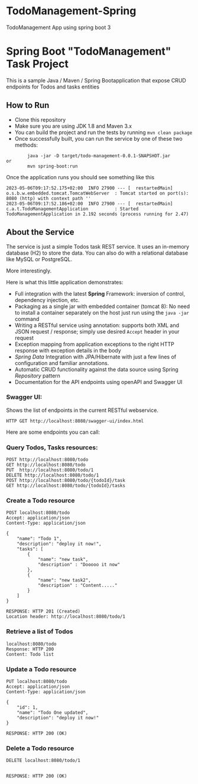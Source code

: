 # TodoManagement-Spring
TodoManagement App using spring boot 3

# Spring Boot "TodoManagement" Task Project

This is a sample Java / Maven / Spring Bootapplication that expose CRUD endpoints for Todos and tasks entities

## How to Run 


* Clone this repository 
* Make sure you are using JDK 1.8 and Maven 3.x
* You can build the project and run the tests by running ```mvn clean package```
* Once successfully built, you can run the service by one of these two methods:
```
        java -jar -D target/todo-management-0.0.1-SNAPSHOT.jar
or
        mvn spring-boot:run
```
Once the application runs you should see something like this

```
2023-05-06T09:17:52.175+02:00  INFO 27900 --- [  restartedMain] o.s.b.w.embedded.tomcat.TomcatWebServer  : Tomcat started on port(s): 8080 (http) with context path ''
2023-05-06T09:17:52.186+02:00  INFO 27900 --- [  restartedMain] c.a.t.TodoManagementApplication          : Started TodoManagementApplication in 2.192 seconds (process running for 2.47)
```

## About the Service

The service is just a simple Todos task REST service. It uses an in-memory database (H2) to store the data. You can also do with a relational database like MySQL or PostgreSQL.

More interestingly.

Here is what this little application demonstrates: 

* Full integration with the latest **Spring** Framework: inversion of control, dependency injection, etc.
* Packaging as a single jar with embedded container (tomcat 8): No need to install a container separately on the host just run using the ``java -jar`` command
* Writing a RESTful service using annotation: supports both XML and JSON request / response; simply use desired ``Accept`` header in your request
* Exception mapping from application exceptions to the right HTTP response with exception details in the body
* *Spring Data* Integration with JPA/Hibernate with just a few lines of configuration and familiar annotations. 
* Automatic CRUD functionality against the data source using Spring *Repository* pattern
* Documentation for the API endpoints using openAPI and Swagger UI 


### Swagger UI:
Shows the list of endpoints in the current RESTful webservice.
```
HTTP GET http://localhost:8080/swagger-ui/index.html
```
Here are some endpoints you can call:

### Query Todos, Tasks resources:

```
POST http://localhost:8080/todo
GET http://localhost:8080/todo
PUT  http://localhost:8080/todo/1
DELETE http://localhost:8080/todo/1
POST http://localhost:8080/todo/{todoId}/task
GET http://localhost:8080/todo/{todoId}/tasks
```

### Create a Todo resource

```
POST localhost:8080/todo
Accept: application/json
Content-Type: application/json

{
    "name": "Todo 1",
    "description": "deploy it now!",
    "tasks": [
        {
            "name": "new task",
            "description" : "Dooooo it now"
        },
        {
            "name": "new task2",
            "description" : "Content....."
        }
    ]
}

RESPONSE: HTTP 201 (Created)
Location header: http://localhost:8080/todo/1
```

### Retrieve a list of Todos

```
localhost:8080/todo
Response: HTTP 200
Content: Todo list 
```

### Update a Todo resource

```
PUT localhost:8080/todo
Accept: application/json
Content-Type: application/json

{
    "id": 1,
    "name": "Todo One updated",
    "description": "deploy it now!"
}

RESPONSE: HTTP 200 (OK)
```

### Delete a Todo resource

```
DELETE localhost:8080/todo/1


RESPONSE: HTTP 200 (OK)
```
